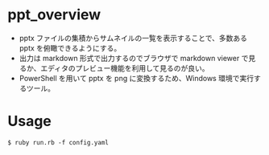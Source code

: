 # ppt_overview

- pptx ファイルの集積からサムネイルの一覧を表示することで、多数ある pptx を俯瞰できるようにする。
- 出力は markdown 形式で出力するのでブラウザで markdown viewer で見るか、エディタのプレビュー機能を利用して見るのが良い。
- PowerShell を用いて pptx を png に変換するため、Windows 環境で実行するツール。

# Usage

```
$ ruby run.rb -f config.yaml
```
